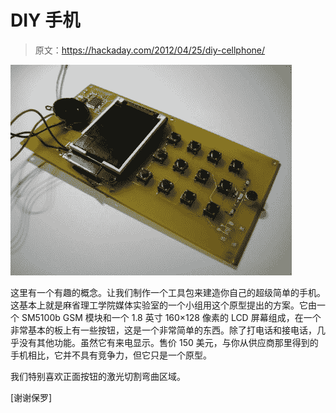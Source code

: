 # DIY 手机

> 原文：<https://hackaday.com/2012/04/25/diy-cellphone/>

![](img/1b3c7d0b84e1783e650b82f5ecde608d.png "circuit")

这里有一个有趣的概念。让我们制作一个工具包来建造你自己的超级简单的手机。这基本上就是麻省理工学院媒体实验室的一个小组用这个原型提出的方案。它由一个 SM5100b GSM 模块和一个 1.8 英寸 160×128 像素的 LCD 屏幕组成，在一个非常基本的板上有一些按钮，这是一个非常简单的东西。除了打电话和接电话，几乎没有其他功能。虽然它有来电显示。售价 150 美元，与你从供应商那里得到的手机相比，它并不具有竞争力，但它只是一个原型。

我们特别喜欢正面按钮的激光切割弯曲区域。

[谢谢保罗]